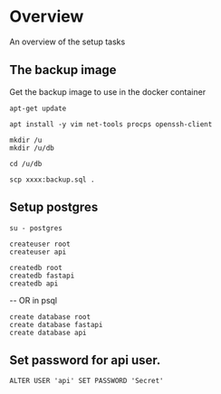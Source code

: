 
# Overview

An overview of the setup tasks

## The backup image

Get the backup image to use in the docker container

```
apt-get update

apt install -y vim net-tools procps openssh-client

mkdir /u
mkdir /u/db

cd /u/db

scp xxxx:backup.sql .
```

## Setup postgres

```
su - postgres

createuser root
createuser api

createdb root
createdb fastapi
createdb api
```

-- OR in psql

```
create database root
create database fastapi
create database api
```

## Set password for api user.

```
ALTER USER 'api' SET PASSWORD 'Secret'

```






